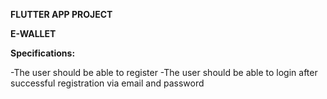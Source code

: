 **FLUTTER APP PROJECT**

**E-WALLET**

**Specifications:**

-The user should be able to register
-The user should be able to login after successful registration via email and password
